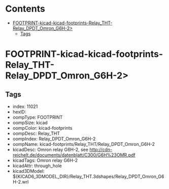 



Contents
========

* [FOOTPRINT-kicad-kicad-footprints-Relay_THT-Relay_DPDT_Omron_G6H-2>](#footprint-kicad-kicad-footprints-relay_tht-relay_dpdt_omron_g6h-2)
	* [Tags](#tags)

# FOOTPRINT-kicad-kicad-footprints-Relay_THT-Relay_DPDT_Omron_G6H-2>

## Tags

- index: 11021
- hexID: 
- oompType: FOOTPRINT
- oompSize: kicad
- oompColor: kicad-footprints
- oompDesc: Relay_THT
- oompIndex: Relay_DPDT_Omron_G6H-2
- oompName: kicad-footprints/Relay_THT/Relay_DPDT_Omron_G6H-2
- kicadDesc: Omron relay G6H-2, see http://cdn-reichelt.de/documents/datenblatt/C300/G6H%23OMR.pdf
- kicadTags: Omron relay G6H-2
- kicadAttr: through_hole
- kicad3DModel: ${KICAD6_3DMODEL_DIR}/Relay_THT.3dshapes/Relay_DPDT_Omron_G6H-2.wrl
